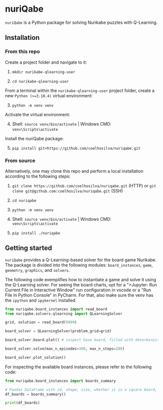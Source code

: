 # nuriQabe

`nuriQabe` is a Python package for solving Nurikabe puzzles with Q-Learning.


## Installation

### From this repo

Create a project folder and navigate to it:

1. ```mkdir nurikabe-qlearning-user```

2. ```cd nurikabe-qlearning-user```

From a terminal within the `nurikabe-qlearning-user` project folder, create a new `Python (>=3.10.4)` virtual environment:

3. ```python -m venv venv```

Activate the virtual environment:

4. Shell: `source venv/bin/activate` | Windows CMD: `venv\Scripts\activate`

Install the nuriQabe package:

5. ```pip install git+https://github.com/coelhosilva/nuriqabe.git```

### From source

Alternatively, one may clone this repo and perform a local installation according to the following steps:

1. ```git clone https://github.com/coelhosilva/nuriqabe.git``` (HTTP) or ```git clone git@github.com:coelhosilva/nuriqabe.git``` (SSH)

2. ```cd nuriqabe```

3. ```python -m venv venv```

4. Shell: `source venv/bin/activate` | Windows CMD: `venv\Scripts\activate`

5. ```pip install ./nuriqabe```

## Getting started

`nuriQabe` provides a Q-Learning-based solver for the board game Nurikabe. The package is divided into the following modules: `board_instances`, `game`, `geometry`, `graphics`, and `solvers`.

The following code exemplifies how to instantiate a game and solve it using the Q-Learning solver. For seeing the board charts, opt for a ">Jupyter: Run Current File in Interactive Window" run configuration in vscode or a "Run File In Python Console" in PyCharm. For that, also make sure the venv has the `ipython` and `ipykernel` installed.

```python
from nuriqabe.board_instances import read_board
from nuriqabe.solvers.qlearning import QLearningSolver

grid, solution = read_board(9999)

board_solver = QLearningSolver(problem_grid=grid)

board_solver.board.plot() # inspect base board, filled with deterministic rules

board_solver.solve(max_n_episodes=100, max_n_steps=200)

board_solver.plot_solution()
```

For inspecting the available board instances, please refer to the following code:

```python
from nuriqabe.board_instances import boards_summary

# Pandas DataFrame with id, shape, size, whether it is a square board, and n_islands
df_boards = boards_summary()

print(df_boards)
```
